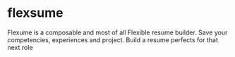 # flexsume
Flexume is a composable and most of all Flexible resume builder. Save your competencies, experiences and project. Build a resume perfects for that next role
